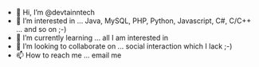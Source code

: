 - 👋 Hi, I’m @devtainntech
- 👀 I’m interested in ... Java, MySQL, PHP, Python, Javascript, C#, C/C++ ... and so on ;-)
- 🌱 I’m currently learning ... all I am interested in
- 💞️ I’m looking to collaborate on ... social interaction which I lack ;-)
- 📫 How to reach me ... email me

<!---
devtainntech/devtainntech is a ✨ special ✨ repository because its `README.md` (this file) appears on your GitHub profile.
You can click the Preview link to take a look at your changes.
--->
